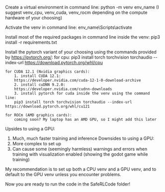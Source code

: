 Create a virtual environment in command line:
python -m venv env_name      (I suggest venv_cpu, venv_cuda, venv_rocm depending on the compute hardware of your choosing)

Activate the venv in command line:
env_name\Scripts\activate

Install most of the required packages in command line inside the venv:
pip3 install -r requirements.txt

Install the pytorch variant of your choosing using the commands provided by https://pytorch.org/:
    for cpu:
        pip3 install torch torchvision torchaudio --index-url https://download.pytorch.org/whl/cpu

    for CUDA 12.1 (Nvidia graphics cards):
        1. install CUDA 12.1:
        https://developer.nvidia.com/cuda-12-1-0-download-archive
        2. install cuDNN 9.2.0:
        https://developer.nvidia.com/cudnn-downloads
        3. install pytorch for cuda inside the venv using the command line:
        pip3 install torch torchvision torchaudio --index-url https://download.pytorch.org/whl/cu121
    
    for ROCm (AMD graphics cards):
        coming soon? My laptop has an AMD GPU, so I might add this later

Upsides to using a GPU:
1. Much, much faster training and inference
Downsides to using a GPU:
1. More complex to set up
2. Can cause some (seemingly harmless) warnings and errors when training with visualization enabled (showing the godot game while training)

My recommendation is to set up both a CPU venv and a GPU venv, and to default to the GPU venv unless you encounter problems.

Now you are ready to run the code in the SafeRLCode folder!